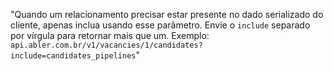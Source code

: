 "Quando um relacionamento precisar estar presente no dado serializado do
cliente, apenas inclua usando esse parâmetro. Envie o `include` separado
por vírgula para retornar mais que um. Exemplo:
`api.abler.com.br/v1/vacancies/1/candidates?include=candidates_pipelines`"

